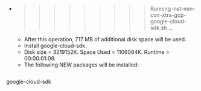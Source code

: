 * >>>>>>>>> Running inst-min-con-xtra-gcp-google-cloud-sdk.sh ...
  * After this operation, 717 MB of additional disk space will be used.
  * Install google-cloud-sdk.
  * Disk size = 3219152K. Space Used = 1106084K. Runtime = 00:00:01:09.
  * The following NEW packages will be installed:
  ```bash
google-cloud-sdk
  ```
